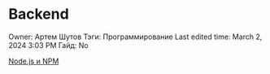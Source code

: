 # Backend

Owner: Артем Шутов
Тэги: Программирование
Last edited time: March 2, 2024 3:03 PM
Гайд: No

[Node.js и NPM](Backend%20caaee48d079846d984052e43940e3e6f/Node%20js%20%D0%B8%20NPM%20f39317214bf74d1b88db877565c056e2.md)